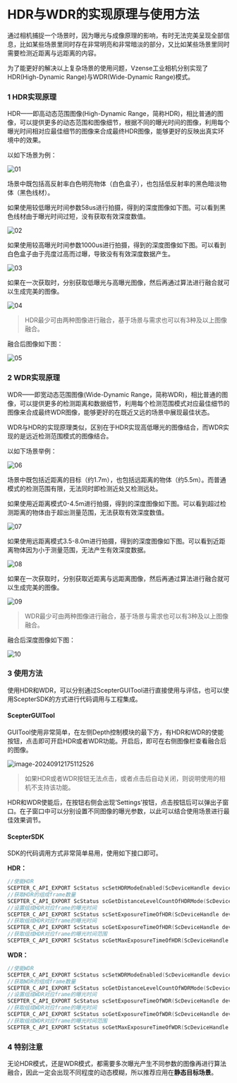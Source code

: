 # HDR与WDR的实现原理与使用方法

通过相机捕捉一个场景时，因为曝光与成像原理的影响，有时无法完美呈现全部信息，比如某些场景里同时存在非常明亮和非常暗淡的部分，又比如某些场景里同时需要检测近距离与远距离的内容。

为了能更好的解决以上复杂场景的使用问题，Vzense工业相机分别实现了HDR(High-Dynamic Range)与WDR(Wide-Dynamic Range)模式。

### **1 HDR实现原理**

HDR——即高动态范围图像(High-Dynamic Range，简称HDR)，相比普通的图像，可以提供更多的动态范围和图像细节，根据不同的曝光时间的图像，利用每个曝光时间相对应最佳细节的图像来合成最终HDR图像，能够更好的反映出真实环境中的效果。

以如下场景为例：

![01](HDR-WDR-method-asserts/01.png)

场景中既包括高反射率白色明亮物体（白色盒子），也包括低反射率的黑色暗淡物体（黑色线材）。

如果使用较低曝光时间参数58us进行拍摄，得到的深度图像如下图。可以看到黑色线材由于曝光时间过短，没有获取有效深度数值。

![02](HDR-WDR-method-asserts/02.png)

如果使用较高曝光时间参数1000us进行拍摄，得到的深度图像如下图。可以看到白色盒子由于亮度过高而过曝，导致没有有效深度数据产生。

![03](HDR-WDR-method-asserts/03.png)

如果在一次获取时，分别获取低曝光与高曝光图像，然后再通过算法进行融合就可以生成完美的图像。

![04](HDR-WDR-method-asserts/04.png)

> HDR最少可由两种图像进行融合，基于场景与需求也可以有3种及以上图像融合。

融合后图像如下图：

![05](HDR-WDR-method-asserts/05.png)



### 2 WDR实现原理

WDR——即宽动态范围图像(Wide-Dynamic Range，简称WDR)，相比普通的图像，可以提供更多的检测距离和数据细节，利用每个检测范围模式对应最佳细节的图像来合成最终WDR图像，能够更好的在既近又远的场景中展现最佳状态。

WDR与HDR的实现原理类似，区别在于HDR实现高低曝光的图像结合，而WDR实现的是远近检测范围模式的图像结合。

以如下场景举例：

![06](HDR-WDR-method-asserts/06.png)

场景中既包括近距离的目标（约1.7m），也包括远距离的物体（约5.5m）。而普通模式的检测范围有限，无法同时即检测近处又检测远处。

如果使用近距离模式0-4.5m进行拍摄，得到的深度图像如下图。可以看到超过检测距离的物体由于超出测量范围，无法获取有效深度数值。

![07](HDR-WDR-method-asserts/07.png)

如果使用远距离模式3.5-8.0m进行拍摄，得到的深度图像如下图。可以看到近距离物体因为小于测量范围，无法产生有效深度数据。

![08](HDR-WDR-method-asserts/08.png)

如果在一次获取时，分别获取近距离与远距离图像，然后再通过算法进行融合就可以生成完美的图像。

![09](HDR-WDR-method-asserts/09.png)

> WDR最少可由两种图像进行融合，基于场景与需求也可以有3种及以上图像融合。

融合后深度图像如下图：

![10](HDR-WDR-method-asserts/10.png)

### 3 使用方法

使用HDR和WDR，可以分别通过ScepterGUITool进行直接使用与评估，也可以使用ScepterSDK的方式进行代码调用与工程集成。

<!-- tabs:start -->

#### **ScepterGUITool**

GUITool使用非常简单，在左侧Depth控制模块的最下方，有HDR和WDR的使能按钮，点击即可开启HDR或者WDR功能。开启后，即可在右侧图像栏查看融合后的图像。

![image-20240912175112526](assets/image-20240912175112526.png)

> 如果HDR或者WDR按钮无法点击，或者点击后自动关闭，则说明使用的相机不支持该功能。



HDR和WDR使能后，在按钮右侧会出现‘Settings’按钮，点击按钮后可以弹出子窗口。在子窗口中可以分别设置不同图像的曝光参数，以此可以结合使用场景进行最佳效果调节。

#### **ScepterSDK**

SDK的代码调用方式非常简单易用，使用如下接口即可。

**HDR：**

```c
//使能HDR
SCEPTER_C_API_EXPORT ScStatus scSetHDRModeEnabled(ScDeviceHandle device, bool bEnabled);
//获取HDR的组成frame数量
SCEPTER_C_API_EXPORT ScStatus scGetDistanceLevelCountOfHDRMode(ScDeviceHandle device, int32_t* pCount);
//设置组成HDR对应frame的曝光时间
SCEPTER_C_API_EXPORT ScStatus scSetExposureTimeOfHDR(ScDeviceHandle device, uint8_t level, int32_t exposureTime);
//获取组成HDR对应frame的曝光时间
SCEPTER_C_API_EXPORT ScStatus scGetExposureTimeOfHDR(ScDeviceHandle device, uint8_t level, int32_t* pExposureTime);
//获取组成HDR对应frame的曝光时间范围
SCEPTER_C_API_EXPORT ScStatus scGetMaxExposureTimeOfHDR(ScDeviceHandle device, uint8_t level, int32_t* pMaxExposureTime);
```



**WDR：**

```c
//使能WDR
SCEPTER_C_API_EXPORT ScStatus scSetWDRModeEnabled(ScDeviceHandle device, bool bEnabled);
//获取WDR的组成frame数量
SCEPTER_C_API_EXPORT ScStatus scGetDistanceLevelCountOfWDRMode(ScDeviceHandle device, int32_t* pCount);
//设置组成WDR对应frame的曝光时间
SCEPTER_C_API_EXPORT ScStatus scSetExposureTimeOfWDR(ScDeviceHandle device, uint8_t level, int32_t exposureTime);
//获取组成WDR对应frame的曝光时间
SCEPTER_C_API_EXPORT ScStatus scGetExposureTimeOfWDR(ScDeviceHandle device, uint8_t level, int32_t* pExposureTime);
//获取组成WDR对应frame的曝光时间范围
SCEPTER_C_API_EXPORT ScStatus scGetMaxExposureTimeOfWDR(ScDeviceHandle device, uint8_t level, int32_t* pMaxExposureTime);
```



<!-- tabs:end -->



### 4 特别注意

无论HDR模式，还是WDR模式，都需要多次曝光产生不同参数的图像再进行算法融合，因此一定会出现不同程度的动态模糊，所以推荐应用在**静态目标场景**。

